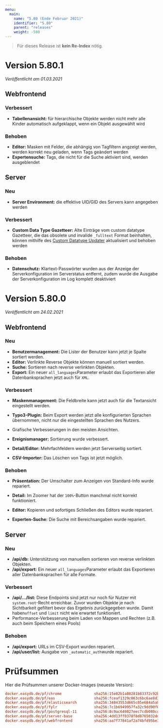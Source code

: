 ```yaml
---
menu:
  main:
    name: "5.80 (Ende Februar 2021)"
    identifier: "5.80"
    parent: "releases"
    weight: -580
---
```


> Für dieses Release ist **kein Re-Index** nötig. 

# Version 5.80.1

*Veröffentlicht am 01.03.2021*

## Webfrontend

### Verbessert

- **Tabellenansicht:** für hierarchische Objekte werden nicht mehr alle Kinder automatisch aufgeklappt, wenn ein Objekt ausgewählt wird

### Behoben

- **Editor:** Masken mit Felder, die abhängig von Tagfiltern angzeigt werden, werden korrekt neu geladen, wenn Tags geändert werden
- **Expertensuche:** Tags, die nicht für die Suche aktiviert sind, werden ausgeblendet

## Server

### Neu

- **Server Environment:** die effektive UID/GID des Servers kann angegeben werden

### Verbessert

- **Custom Data Type Gazetteer:** Alte Einträge vom custom datatype Gazetteer, die das obsolete und invalide `_fulltext` Format beinhalten, können mithilfe des [Custom Datatype Updater](/en/technical/plugins/customdatatype/customdatatype_updater/#custom-data-type-updater) aktualisiert und behoben werden

### Behoben

- **Datenschutz:** Klartext-Passwörter wurden aus der Anzeige der Serverkonfiguration im Serverstatus entfernt, zudem wurde die Ausgabe der Serverkonfiguration im Log komplett deaktiviert

# Version 5.80.0

*Veröffentlicht am 24.02.2021*

## Webfrontend

### Neu

* **Benutzermanagement:** Die Lister der Benutzer kann jetzt je Spalte sortiert werden.
* **Editor:** Verlinkte Reverse Objekte können manuell sortiert werden.
* **Suche:** Sortieren nach reverse verlinkten Objekten.
* **Export:** Ein neuer `all_languages`Parameter erlaubt das Exportieren aller Datenbanksprachen jetzt auch für `XML`.

### Verbessert

* **Maskenmanagement:** Die Feldbreite kann jetzt auch für die Textansicht eingestellt werden.

* **Typo3-Plugin:** Beim Export werden jetzt alle konfigurierten Sprachen übernommen, nicht nur die eingestellten Sprachen des Nutzers.

* Grafische Verbesserungen in den meisten Ansichten.
* **Ereignismanager:** Sortierung wurde verbessert.
* **Detail/Editor:** Mehrfachfeldern werden jetzt Serverseitig sortiert.
* **CSV-Importer:** Das Löschen von Tags ist jetzt möglich.

### Behoben

* **Präsentation:** Der Umschalter zum Anzeigen von Standard-Info wurde repariert.

* **Detail:** Im Zoomer hat der `100%`-Button manchmal nicht korrekt funktioniert.
* **Editor:** Kopieren und sofortiges Schließen des Editors wurde repariert.
* **Experten-Suche:** Die Suche mit Bereichsangaben wurde repariert.

## Server

### Neu

* **/api/db:** Unterstützung von manuellem sortieren von reverse verlinkten Objekten.
* **/api/export:** Ein neuer `all_languages`Parameter erlaubt das Exportieren aller Datenbanksprachen für alle Formate.

### Verbessert

* **/api/.../list:** Diese Endpoints sind jetzt nur noch für Nutzer mit `system.root`-Recht erreichbar. Zuvor wurden Objekte je nach Sichtbarkeit gefiltert bevor das Ergebnis zurückgegeben wurde. Damit haben`offset` und `limit` nicht wie erwartet funktioniert.
* Performance-Verbesserung beim Laden von Mappen und Rechten (z.B. auch beim Speichern eines Pools) 

### Behoben

* **/api/export:** URLs im CSV-Export wurden repariert.
* **/api/user/list:** Ausgabe von `_automatic_auth`wurde repariert.

# Prüfsummen

Hier die Prüfsummen unserer Docker-Images (neueste Version):

```ini
docker.easydb.de/pf/chrome               sha256:15e82b1a80281b83372c92b0ace52f343bc9eb8457497a76843f3ec8650af8d9
docker.easydb.de/pf/eas                  sha256:fceaf1329c063c6bc6ae8d37e2c2df5076d9aa0d8e2e0f0bf3e51469afd59f7a
docker.easydb.de/pf/elasticsearch        sha256:34843553d665c05e684a5a8c65372c61f232bb3ff5de0767da769b6bb72f99e5
docker.easydb.de/pf/fylr                 sha256:7c1b6949957fa32c9dd90f0710b92b109dd2b298c03aa6d7f5f665eb68594602
docker.easydb.de/pf/postgresql-11        sha256:8c9ac649827eec7cdb080cd2ffb5fcc865066093e95c196f0e529e91a3b07ce5
docker.easydb.de/pf/server-base          sha256:4dd13ff0378f8d8765032dd9ae06cdc19818bac4e190c56fcd46956118060404
docker.easydb.de/pf/webfrontend          sha256:aa7f77841af2a74bfd95be3b4fcb55c51a8f520e35b1847172093aafb27fedd9
```

